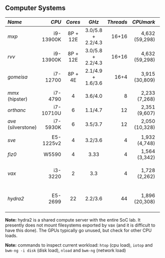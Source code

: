 ## Computer Systems


| *Name*             | *CPU*     | *Cores* | *GHz*             | *Threads* | *CPUmark*      | *RAM* | *Disk1*      | *Disk2*   | *GPU*            |
|:-------------------|----------:|:-------:|:-----------------:|----------:|---------------:|------:|-------------:|----------:|------------------|
| *mxp*              | i9-13900K | 8P + 12E| 3.0/5.8 + 2.2/4.3 | 16+16     | 4,632 (59,298) | 192GB | ssd:2TB      | ssd:4TB(/)| RTX 4090 24GB    |
| *rvv*              | i9-13900K | 8P + 12E| 3.0/5.8 + 2.2/4.3 | 16+16     | 4,632 (59,298) | 192GB | ssd:2TB      | ssd:4TB(/)| RTX 4090 24GB    |
| *gomeisa*          | i7-12700  | 8P + 4E | 2.1/4.9 + 1.6/3.6 | 16+4      | 3,915 (30,809) | 128GB | ssd:2TB(/)   | hdd:none  | Titan V 24GB     |
|                    |           |         |                   |           |                |       |              |           |                  |
| *mmx* (hipster)    | i7-4790   | 4       | 3.6/4.0           |    8      | 2,233  (7,268) | 32GB  | ssd:1TB(/)   | hdd:1TB   | none             |
| *orthanc*          | i7-10710U | 6       | 1.1/4.7           |   12      | 2,351  (9,607) | 64GB  | ssd:500GB(/) | hdd:none  | none             |
| *ave* (silverstone)| i7-5930K  | 6       | 3.5/3.7           |   12      | 2,050 (10,328) | 32GB  | ssd:1TB(/)   | hdd:400GB | Titan V 24GB     |
|                    |           |         |                   |           |                |       |              |           |                  |
| *sve*              | E5-1225v2 | 4       | 3.2/3.6           |    4      | 1,932  (4,748) | 32GB  | ssd:120GB(/) | hdd:400GB | none             |
| *fiz0*             | W5590     | 4       | 3.33              |    4      | 1,564  (3,342) | 48GB  | ssd:120GB(/) | hdd:400GB | Titan V 24GB     |
|                    |           |         |                   |           |                |       |              |           |                  |
| *vax*              | i3-3220   | 2       | 3.3               |    4      | 1,728  (2,262) | 20GB  | ssd:60GB(/)  | raid10:14TB | fileserver, do not use |
|                    |           |         |                   |           |                |       |              |           |                  |
| *hydra2*           | E5-2699   | 22      | 2.2/3.6           |    44     | 1,896 (20,308) |1024GB | none         | none      | GTX 1080 Ti 11GB  (qty: 4) |

**Note:** hydra2 is a shared compute server with the entire SoC lab. It presently does not mount filesystems exported by vax (and it is difficult to have this done). The GPUs typically go unused, but check for other CPU loads.

**Note:** commands to inspect current workload: ``htop`` (cpu load), ``iotop`` and ``bwm-ng -i disk`` (disk load), ``nload`` and ``bwm-ng`` (network load)
